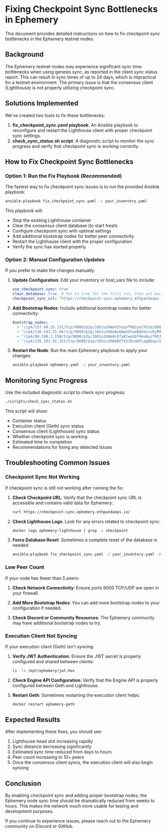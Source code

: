 # Fixing Checkpoint Sync Bottlenecks in Ephemery

This document provides detailed instructions on how to fix checkpoint sync bottlenecks in the Ephemery testnet nodes.

## Background

The Ephemery testnet nodes may experience significant sync time bottlenecks when using genesis sync, as reported in the client sync status report. This can result in sync times of up to 24 days, which is impractical for a testnet environment. The primary issue is that the consensus client (Lighthouse) is not properly utilizing checkpoint sync.

## Solutions Implemented

We've created two tools to fix these bottlenecks:

1. **fix_checkpoint_sync.yaml playbook**: An Ansible playbook to reconfigure and restart the Lighthouse client with proper checkpoint sync settings.
2. **check_sync_status.sh script**: A diagnostic script to monitor the sync progress and verify that checkpoint sync is working correctly.

## How to Fix Checkpoint Sync Bottlenecks

### Option 1: Run the Fix Playbook (Recommended)

The fastest way to fix checkpoint sync issues is to run the provided Ansible playbook:

```bash
ansible-playbook fix_checkpoint_sync.yaml -i your_inventory.yaml
```

This playbook will:
- Stop the existing Lighthouse container
- Clear the consensus client database (to start fresh)
- Configure checkpoint sync with optimal settings
- Add additional bootstrap nodes for better peer connectivity
- Restart the Lighthouse client with the proper configuration
- Verify the sync has started properly

### Option 2: Manual Configuration Updates

If you prefer to make the changes manually:

1. **Update Configuration**:
   Edit your inventory or host_vars file to include:

   ```yaml
   use_checkpoint_sync: true
   clear_database: true  # Set to true for the first run, then set back to false
   checkpoint_sync_url: "https://checkpoint-sync.ephemery.ethpandaops.io/"
   ```

2. **Add Bootstrap Nodes**:
   Include additional bootstrap nodes for better connectivity:

   ```yaml
   bootstrap_nodes:
     - "/ip4/157.90.35.151/tcp/9000/p2p/16Uiu2HAmVZnsqvTNQ2ya1YG2qi6DQchqX57jF9zN2CukZnQY84wJ"
     - "/ip4/136.243.15.66/tcp/9000/p2p/16Uiu2HAmAwGWqGShumBQeUuivDyRMmCZjvbZsQwcEWYYLDVKvFjG"
     - "/ip4/88.198.2.150/tcp/9000/p2p/16Uiu2HAm8cEfaKtweXbT4koAuifKKJPm8q7TdpaVfWk9j5E5L2m3"
     - "/ip4/135.181.91.151/tcp/9000/p2p/16Uiu2HAmEP7X3JDcdAYLagNQxpJ24n3HDwLGxVVsWyv2aUHrXA5b"
   ```

3. **Restart the Node**:
   Run the main Ephemery playbook to apply your changes:

   ```bash
   ansible-playbook ephemery.yaml -i your_inventory.yaml
   ```

## Monitoring Sync Progress

Use the included diagnostic script to check sync progress:

```bash
./scripts/check_sync_status.sh
```

This script will show:
- Container status
- Execution client (Geth) sync status
- Consensus client (Lighthouse) sync status
- Whether checkpoint sync is working
- Estimated time to completion
- Recommendations for fixing any detected issues

## Troubleshooting Common Issues

### Checkpoint Sync Not Working

If checkpoint sync is still not working after running the fix:

1. **Check Checkpoint URL**:
   Verify that the checkpoint sync URL is accessible and contains valid data for Ephemery:

   ```bash
   curl https://checkpoint-sync.ephemery.ethpandaops.io/
   ```

2. **Check Lighthouse Logs**:
   Look for any errors related to checkpoint sync:

   ```bash
   docker logs ephemery-lighthouse | grep -i checkpoint
   ```

3. **Force Database Reset**:
   Sometimes a complete reset of the database is needed:

   ```bash
   ansible-playbook fix_checkpoint_sync.yaml -i your_inventory.yaml -e "clear_database=true"
   ```

### Low Peer Count

If your node has fewer than 5 peers:

1. **Check Network Connectivity**:
   Ensure ports 9000 TCP/UDP are open in your firewall.

2. **Add More Bootstrap Nodes**:
   You can add more bootstrap nodes to your configuration if needed.

3. **Check Discord or Community Resources**:
   The Ephemery community may have additional bootstrap nodes to try.

### Execution Client Not Syncing

If your execution client (Geth) isn't syncing:

1. **Verify JWT Authentication**:
   Ensure the JWT secret is properly configured and shared between clients:

   ```bash
   ls -la /opt/ephemery/jwt.hex
   ```

2. **Check Engine API Configuration**:
   Verify that the Engine API is properly configured between Geth and Lighthouse.

3. **Restart Geth**:
   Sometimes restarting the execution client helps:

   ```bash
   docker restart ephemery-geth
   ```

## Expected Results

After implementing these fixes, you should see:

1. Lighthouse head slot increasing rapidly
2. Sync distance decreasing significantly
3. Estimated sync time reduced from days to hours
4. Peer count increasing to 10+ peers
5. Once the consensus client syncs, the execution client will also begin syncing

## Conclusion

By enabling checkpoint sync and adding proper bootstrap nodes, the Ephemery node sync time should be dramatically reduced from weeks to hours. This makes the network much more usable for testing and development purposes.

If you continue to experience issues, please reach out to the Ephemery community on Discord or GitHub.
